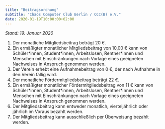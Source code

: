 ```yaml
---
title: "Beitragsordnung"
subtitle: "Chaos Computer Club Berlin / CCC(B) e.V."
date: 2020-01-19T10:00:00+02:00
---
```


_Stand: 19. Januar 2020_

1. Der monatliche Mitgliedsbeitrag beträgt 20 €.
2. Ein ermäßigter monatlicher Mitgliedsbeitrag von 10,00 € kann von
   Schüler\*innen, Student\*innen, Arbeitslosen, Rentner\*innen und Menschen mit
   Einschränkungen nach Vorlage eines geeigneten Nachweises in Anspruch genommen
   werden.
3. Der Verein erhebt eine Aufnahmebeitrag von 0 €, der nach Aufnahme in den
   Verein fällig wird.
4. Der monatliche Fördermitgliedsbeitrag beträgt 22 €.
5. Ein ermäßigter monatlicher Fördermitgliedsbeitrag von 11 € kann von
   Schüler\*innen, Student\*innen, Arbeitslosen, Rentner\*innen und Menschen mit
   Einschränkungen nach Vorlage eines geeigneten Nachweises in Anspruch genommen
   werden.
6. Der Mitgliedsbeitrag kann entweder monatlich, vierteljährlich oder
   jährlich im Voraus bezahlt werden.
7. Der Mitgliedsbeitrag kann ausschließlich per Überweisung bezahlt werden.


